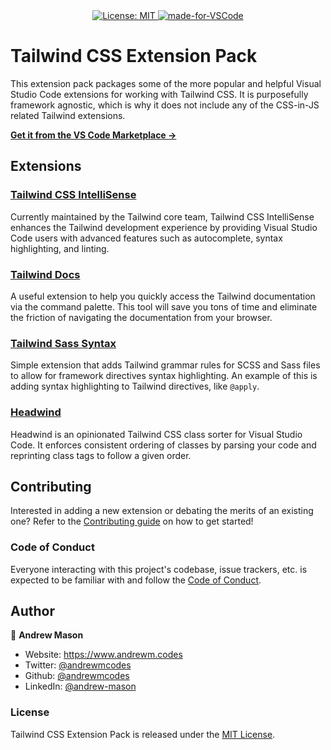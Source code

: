 <div align="center">
  <a href="http://badges.mit-license.org/" target="_blank">
    <img alt="License: MIT" src="https://img.shields.io/badge/License-MIT-yellow.svg" />
  </a>
  <a href="https://code.visualstudio.com/"><img src="https://img.shields.io/badge/Made%20for-VSCode-1f425f.svg" alt="made-for-VSCode"></a>
</div>

# Tailwind CSS Extension Pack

This extension pack packages some of the more popular and helpful Visual Studio Code extensions for working with Tailwind CSS. It is purposefully framework agnostic, which is why it does not include any of the CSS-in-JS related Tailwind extensions.

**[Get it from the VS Code Marketplace →](https://marketplace.visualstudio.com/items?itemName=andrewmcodes.tailwindcss-extension-pack)**

## Extensions

### [Tailwind CSS IntelliSense](https://marketplace.visualstudio.com/items?itemName=bradlc.vscode-tailwindcss)

Currently maintained by the Tailwind core team, Tailwind CSS IntelliSense enhances the Tailwind development experience by providing Visual Studio Code users with advanced features such as autocomplete, syntax highlighting, and linting.

### [Tailwind Docs](https://marketplace.visualstudio.com/items?itemName=austenc.tailwind-docs)

A useful extension to help you quickly access the Tailwind documentation via the command palette. This tool will save you tons of time and eliminate the friction of navigating the documentation from your browser.

### [Tailwind Sass Syntax](https://marketplace.visualstudio.com/items?itemName=macieklad.tailwind-sass-syntax)

Simple extension that adds Tailwind grammar rules for SCSS and Sass files to allow for framework directives syntax highlighting. An example of this is adding syntax highlighting to Tailwind directives, like `@apply`.

### [Headwind](https://marketplace.visualstudio.com/items?itemName=heybourn.headwind)

Headwind is an opinionated Tailwind CSS class sorter for Visual Studio Code. It enforces consistent ordering of classes by parsing your code and reprinting class tags to follow a given order.

## Contributing

Interested in adding a new extension or debating the merits of an existing one? Refer to the [Contributing guide](CONTRIBUTING.md) on how to get started!

### Code of Conduct

Everyone interacting with this project's codebase, issue trackers, etc. is expected to be familiar with and follow the [Code of Conduct](CODE_OF_CONDUCT.md).

## Author

👤 **Andrew Mason**

- Website: https://www.andrewm.codes
- Twitter: [@andrewmcodes](https://twitter.com/andrewmcodes)
- Github: [@andrewmcodes](https://github.com/andrewmcodes)
- LinkedIn: [@andrew-mason](https://linkedin.com/in/andrew-mason)

### License

Tailwind CSS Extension Pack is released under the [MIT License](LICENSE).
